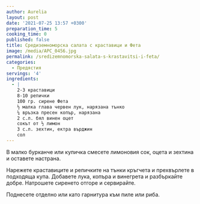 ```yaml
---
author: Aurelia
layout: post
date: '2021-07-25 13:57 +0300'
preparation_time: 5
cooking_time: 0
published: false
title: Средиземноморска салата с краставици и Фета
image: /media/APC_0456.jpg
permalink: /sredizemnomorska-salata-s-krastavitsi-i-feta/
categories:
  - Предястия
servings: '4'
ingredients:
  - |
    2-3 краставици
    8-10 репички
    100 гр. сирене Фета
    ½ малка глава червен лук, нарязана тънко
    ¼ връзка пресен копър, нарязанa
    2 с.л. бял винен оцет 
    сокът от ½ лимон 
    3 с.л. зехтин, ектра върджин
    сол
---
```

В малко бурканче или купичка смесете лимоновия сок, оцета и зехтина и оставете настрана. 

Нарежете краставиците и репичките на тънки кръгчета и прехвърлете в подходяща купа. Добавете лука, копъра и винегрета и разбъркайте добре. Натрошете сиренето отгоре и сервирайте.

Поднесете отделно или като гарнитура към пиле или риба.

